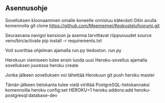 ## Asennusohje

Sovelluksen kloonaaminen omalle koneelle onnistuu kätevästi Gitin avulla komennolla
  git clone https://github.com/Meemeimei/Keskustelufoorumi.git

Seuraavana navigoi kansioon ja asenna tarvittavat riippuvuudet
  source venv/bin/activate
  pip install -r requirements.txt

Voit suorittaa ohjelman ajamalla run.py tiedoston.
  run.py



Herokuun viemiseen tulee ensin luoda uusi Heroku-sovellus ajamalla sovelluksen juuressa
  heroku create

Jonka jälkeen sovelluksen voi lähettää Herokuun
  git push heroku master

Tämän jälkeen tietokanta tulee vielä virittää PostgreSQL-tietokannaksi komennoilla
  heroku config:set HEROKU=1
  heroku addons:add heroku-postgresql:database-dev
